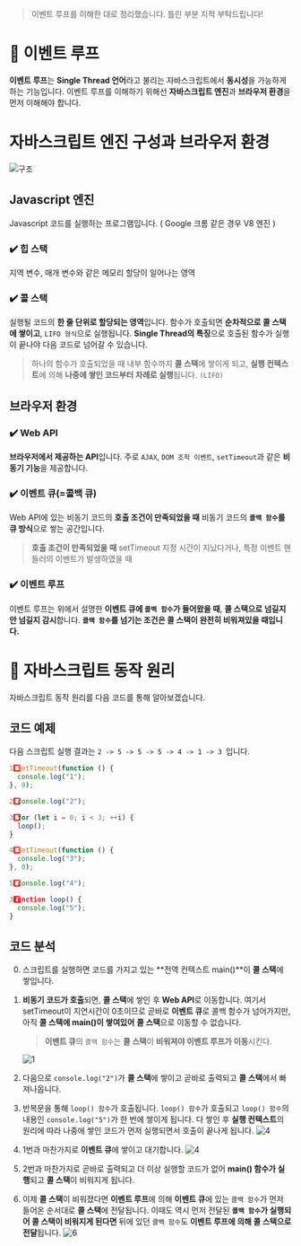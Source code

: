 > 이벤트 루프를 이해한 대로 정리했습니다.
> 틀린 부분 지적 부탁드립니다!

# 🔁 이벤트 루프

**이벤트 루프**는 **Single Thread 언어**라고 불리는 자바스크립트에서 **동시성**을 가능하게 하는 기능입니다. 이벤트 루프를 이해하기 위해선 **자바스크립트 엔진**과 **브라우저 환경**을 먼저 이해해야 합니다.

# 자바스크립트 엔진 구성과 브라우저 환경

<img src="https://user-images.githubusercontent.com/59330828/129444577-567aed3f-5e9f-44a9-b6ad-9de3354366c4.PNG" alt="구조">

## Javascript 엔진

Javascript 코드를 실행하는 프로그램입니다. ( Google 크롬 같은 경우 V8 엔진 )

### ✔️ 힙 스택

지역 변수, 매개 변수와 같은 메모리 할당이 일어나는 영역

### ✔️ 콜 스택

실행될 코드의 **한 줄 단위로 할당되는 영역**입니다. 함수가 호출되면 **순차적으로 콜 스택에 쌓이고**, `LIFO 형식`으로 실행됩니다. **Single Thread의 특징**으로 호출된 함수가 실행이 끝나야 다음 코드로 넘어갈 수 있습니다.

> 하나의 함수가 호출되었을 때 내부 함수까지 **콜 스택**에 쌓이게 되고, **실행 컨텍스트**에 의해 **나중에 쌓인 코드부터 차례로 실행**됩니다. `(LIFO)`

## 브라우저 환경

### ✔️ Web API

**브라우저에서 제공하는 API**입니다. 주로 `AJAX`, `DOM 조작 이벤트`, `setTimeout`과 같은 **비동기 기능**을 제공합니다.

### ✔️ 이벤트 큐(=콜백 큐)

Web API에 있는 비동기 코드의 **호출 조건이 만족되었을 때** 비동기 코드의 **`콜백 함수`를 큐 방식**으로 쌓는 공간입니다.

> **호출 조건이 만족되었을 때**
> setTimeout 지정 시간이 지났다거나, 특정 이벤트 핸들러의 이벤트가 발생하였을 때

### ✔️ 이벤트 루프

이벤트 루프는 위에서 설명한 **이벤트 큐에 `콜백 함수`가 들어왔을 때**, **콜 스택으로 넘길지 안 넘길지 감시**합니다.
**`콜백 함수`를 넘기는 조건은 콜 스택이 완전히 비워져있을 때입니다.**

# 🎯 자바스크립트 동작 원리

자바스크립트 동작 원리를 다음 코드를 통해 알아보겠습니다.

## 코드 예제

다음 스크립트 실행 결과는 `2 -> 5 -> 5 -> 5 -> 4 -> 1 -> 3 `입니다.

```javascript
1️⃣ setTimeout(function () {
  console.log("1");
}, 0);

2️⃣ console.log("2");

3️⃣ for (let i = 0; i < 3; ++i) {
  loop();
}

4️⃣ setTimeout(function () {
  console.log("3");
}, 0);

5️⃣ console.log("4");

3️⃣function loop() {
  console.log("5");
}
```

## 코드 분석

0. 스크립트를 실행하면 코드를 가지고 있는 **전역 컨텍스트 main()**이 **콜 스택**에 쌓입니다.
1. **비동기 코드가 호출**되면, **콜 스택**에 쌓인 후 **Web API**로 이동합니다. 여기서 setTimeout이 지연시간이 0초이므로 곧바로 **이벤트 큐**로 콜백 함수가 넘어가지만, 아직 **콜 스택에 main()이 쌓여있어** **콜 스택**으로 이동할 수 없습니다.

   > **이벤트 큐**의 `콜백 함수`는 **콜 스택**이 **비워져야 이벤트 루프가 이동**시킨다.

    <img src="https://user-images.githubusercontent.com/59330828/129444556-ccc958b4-7c34-4620-8b44-09ab3b83643d.PNG" alt="1">

2. 다음으로 `console.log("2")`가 **콜 스택**에 쌓이고 곧바로 출력되고 **콜 스택**에서 빠져나옵니다.
3. 반복문을 통해 `loop() 함수`가 호출됩니다. `loop() 함수`가 호출되고 `loop() 함수`의 내용인 `console.log("5")`가 한 번에 쌓이게 됩니다. 다 쌓인 후 **실행 컨텍스트**의 원리에 따라 나중에 쌓인 코드가 먼저 실행되면서 호출이 끝나게 됩니다.
   <img src="https://user-images.githubusercontent.com/59330828/129444506-f6611f8f-73a7-413d-9e80-04277d5796d7.PNG" alt="4">
4. 1번과 마찬가지로 **이벤트 큐**에 쌓이고 대기합니다.
   <img src="https://user-images.githubusercontent.com/59330828/129444479-cd5503e6-450a-475a-bcce-21ebe12e464b.PNG" alt="4">
5. 2번과 마찬가지로 곧바로 출력되고 더 이상 실행할 코드가 없어 **main() 함수가 실행**되고 **콜 스택**이 비워지게 됩니다.
6. 이제 **콜 스택**이 비워졌다면 **이벤트 루프**에 의해 **이벤트 큐**에 있는 `콜백 함수`가 먼저 들어온 순서대로 **콜 스택**에 전달됩니다.
   이때도 역시 먼저 전달된 **`콜백 함수`가 실행되어 콜 스택이 비워지게 된다면** 뒤에 있던 `콜백 함수`도 **이벤트 루프에 의해 콜 스택으로 전달**됩니다.
   <img src="https://user-images.githubusercontent.com/59330828/129444450-b3105011-ca17-4869-84e6-0fb59d05bf16.PNG" alt="6">
